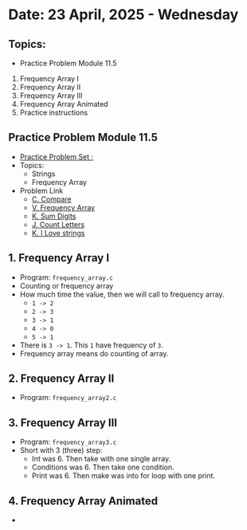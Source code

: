 # Date: 23 April, 2025 - Wednesday

## Topics:
- Practice Problem Module 11.5
1. Frequency Array I
2. Frequency Array II
3. Frequency Array III
4. Frequency Array Animated
5. Practice instructions

## Practice Problem Module 11.5
- [Practice Problem Set :](https://docs.google.com/document/d/1FLggcwY4YLUkk6RpOWnePSCXBq0iZZdo4tsq6eUXz5s/edit?tab=t.0)
- Topics:
    - Strings
    - Frequency Array
- Problem Link
    - [C. Compare](https://codeforces.com/group/MWSDmqGsZm/contest/219856/problem/C)
    - [V. Frequency Array](https://codeforces.com/group/MWSDmqGsZm/contest/219774/problem/V)
    - [K. Sum Digits](https://codeforces.com/group/MWSDmqGsZm/contest/219774/problem/K)
    - [J. Count Letters](https://codeforces.com/group/MWSDmqGsZm/contest/219856/problem/J)
    - [K. I Love strings](https://codeforces.com/group/MWSDmqGsZm/contest/219856/problem/K)

## 1. Frequency Array I
- Program: `frequency_array.c`
- Counting or frequency array
- How much time the value, then we will call to frequency array.
    - `1 -> 2`
    - `2 -> 3`
    - `3 -> 1`
    - `4 -> 0`
    - `5 -> 1`
- There is `3 -> 1`. This `1` have frequency of `3`.
- Frequency array means do counting of array.

## 2. Frequency Array II
- Program: `frequency_array2.c`

## 3. Frequency Array III
- Program: `frequency_array3.c`
- Short with 3 (three) step:
    - Int was 6. Then take with one single array.
    - Conditions was 6. Then take one condition.
    - Print was 6. Then make was into for loop with one print.

## 4. Frequency Array Animated
- 